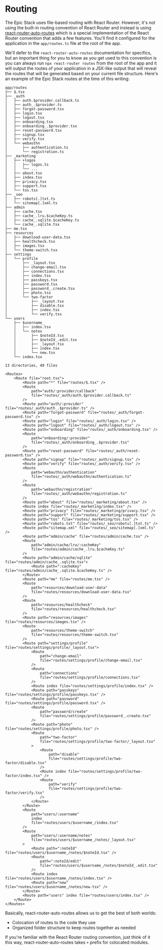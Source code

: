 # Routing

The Epic Stack uses file-based routing with React Router. However, it's not
using the built-in routing convention of React Router and instead is using
[react-router-auto-routes](https://github.com/kenn/react-router-auto-routes)
which is a special implementation of the React Router convention that adds a few
features. You'll find it configured for the application in the `app/routes.ts`
file at the root of the app.

We'll defer to the `react-router-auto-routes` documentation for specifics, but
an important thing for you to know as you get used to this convention is you can
always run `npx react-router routes` from the root of the app and it will output
the routes of your application in a JSX-like output that will reveal the routes
that will be generated based on your current file structure. Here's an example
of the Epic Stack routes at the time of this writing:

```
app/routes
├── $.tsx
├── _auth
│   ├── auth.$provider.callback.ts
│   ├── auth_.$provider.ts
│   ├── forgot-password.tsx
│   ├── login.tsx
│   ├── logout.tsx
│   ├── onboarding.tsx
│   ├── onboarding_.$provider.tsx
│   ├── reset-password.tsx
│   ├── signup.tsx
│   ├── verify.tsx
│   └── webauthn
│       ├── authentication.ts
│       └── registration.ts
├── _marketing
│   ├── +logos
│   │   ├── logos.ts
│   │   └── ...
│   ├── about.tsx
│   ├── index.tsx
│   ├── privacy.tsx
│   ├── support.tsx
│   └── tos.tsx
├── _seo
│   ├── robots[.]txt.ts
│   └── sitemap[.]xml.ts
├── admin
│   ├── cache.tsx
│   ├── cache_.lru.$cacheKey.ts
│   ├── cache_.sqlite.$cacheKey.ts
│   └── cache_.sqlite.tsx
├── me.tsx
├── resources
│   ├── download-user-data.tsx
│   ├── healthcheck.tsx
│   ├── images.tsx
│   └── theme-switch.tsx
├── settings
│   └── profile
│       ├── _layout.tsx
│       ├── change-email.tsx
│       ├── connections.tsx
│       ├── index.tsx
│       ├── passkeys.tsx
│       ├── password.tsx
│       ├── password_.create.tsx
│       ├── photo.tsx
│       └── two-factor
│           ├── _layout.tsx
│           ├── disable.tsx
│           ├── index.tsx
│           └── verify.tsx
└── users
    ├── $username_
    │   ├── index.tsx
    │   └── notes
    │       ├── $noteId.tsx
    │       ├── $noteId_.edit.tsx
    │       ├── _layout.tsx
    │       ├── index.tsx
    │       └── new.tsx
    └── index.tsx

13 directories, 49 files
```

```tsx
<Routes>
	<Route file="root.tsx">
		<Route path="*" file="routes/$.tsx" />
		<Route
			path="auth/:provider/callback"
			file="routes/_auth/auth.$provider.callback.ts"
		/>
		<Route path="auth/:provider" file="routes/_auth/auth_.$provider.ts" />
		<Route path="forgot-password" file="routes/_auth/forgot-password.tsx" />
		<Route path="login" file="routes/_auth/login.tsx" />
		<Route path="logout" file="routes/_auth/logout.tsx" />
		<Route path="onboarding" file="routes/_auth/onboarding.tsx" />
		<Route
			path="onboarding/:provider"
			file="routes/_auth/onboarding_.$provider.tsx"
		/>
		<Route path="reset-password" file="routes/_auth/reset-password.tsx" />
		<Route path="signup" file="routes/_auth/signup.tsx" />
		<Route path="verify" file="routes/_auth/verify.tsx" />
		<Route
			path="webauthn/authentication"
			file="routes/_auth/webauthn/authentication.ts"
		/>
		<Route
			path="webauthn/registration"
			file="routes/_auth/webauthn/registration.ts"
		/>
		<Route path="about" file="routes/_marketing/about.tsx" />
		<Route index file="routes/_marketing/index.tsx" />
		<Route path="privacy" file="routes/_marketing/privacy.tsx" />
		<Route path="support" file="routes/_marketing/support.tsx" />
		<Route path="tos" file="routes/_marketing/tos.tsx" />
		<Route path="robots.txt" file="routes/_seo/robots[.]txt.ts" />
		<Route path="sitemap.xml" file="routes/_seo/sitemap[.]xml.ts" />
		<Route path="admin/cache" file="routes/admin/cache.tsx" />
		<Route
			path="admin/cache/lru/:cacheKey"
			file="routes/admin/cache_.lru.$cacheKey.ts"
		/>
		<Route path="admin/cache/sqlite" file="routes/admin/cache_.sqlite.tsx">
			<Route path=":cacheKey" file="routes/admin/cache_.sqlite.$cacheKey.ts" />
		</Route>
		<Route path="me" file="routes/me.tsx" />
		<Route
			path="resources/download-user-data"
			file="routes/resources/download-user-data.tsx"
		/>
		<Route
			path="resources/healthcheck"
			file="routes/resources/healthcheck.tsx"
		/>
		<Route path="resources/images" file="routes/resources/images.tsx" />
		<Route
			path="resources/theme-switch"
			file="routes/resources/theme-switch.tsx"
		/>
		<Route path="settings/profile" file="routes/settings/profile/_layout.tsx">
			<Route
				path="change-email"
				file="routes/settings/profile/change-email.tsx"
			/>
			<Route
				path="connections"
				file="routes/settings/profile/connections.tsx"
			/>
			<Route index file="routes/settings/profile/index.tsx" />
			<Route path="passkeys" file="routes/settings/profile/passkeys.tsx" />
			<Route path="password" file="routes/settings/profile/password.tsx" />
			<Route
				path="password/create"
				file="routes/settings/profile/password_.create.tsx"
			/>
			<Route path="photo" file="routes/settings/profile/photo.tsx" />
			<Route
				path="two-factor"
				file="routes/settings/profile/two-factor/_layout.tsx"
			>
				<Route
					path="disable"
					file="routes/settings/profile/two-factor/disable.tsx"
				/>
				<Route index file="routes/settings/profile/two-factor/index.tsx" />
				<Route
					path="verify"
					file="routes/settings/profile/two-factor/verify.tsx"
				/>
			</Route>
		</Route>
		<Route
			path="users/:username"
			index
			file="routes/users/$username_/index.tsx"
		/>
		<Route
			path="users/:username/notes"
			file="routes/users/$username_/notes/_layout.tsx"
		>
			<Route path=":noteId" file="routes/users/$username_/notes/$noteId.tsx" />
			<Route
				path=":noteId/edit"
				file="routes/users/$username_/notes/$noteId_.edit.tsx"
			/>
			<Route index file="routes/users/$username_/notes/index.tsx" />
			<Route path="new" file="routes/users/$username_/notes/new.tsx" />
		</Route>
		<Route path="users" index file="routes/users/index.tsx" />
	</Route>
</Routes>
```

Basically, react-router-auto-routes allows us to get the best of both worlds:

- Colocation of routes to the code they use
- Organized folder structure to keep routes together as needed

If you're familiar with the React Router routing convention, just think of it
this way, react-router-auto-routes takes `+` prefix for colocated modules.
